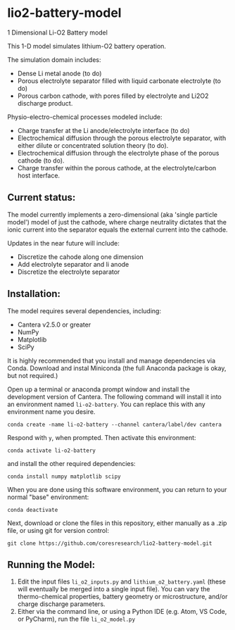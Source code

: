 # lio2-battery-model
1 Dimensional Li-O2 Battery model

This 1-D model simulates lithium-O2 battery operation.

The simulation domain includes:

- Dense Li metal anode (to do)
- Porous electrolyte separator filled with liquid carbonate electrolyte (to do)
- Porous carbon cathode, with pores filled by electrolyte and Li2O2 discharge product. 

Physio-electro-chemical processes modeled include:

- Charge transfer at the Li anode/electrolyte interface (to do)
- Electrochemical diffusion through the porous electrolyte separator, with either dilute or concentrated solution theory (to do).
- Electrochemical diffusion through the electrolyte phase of the porous cathode (to do).
- Charge transfer within the porous cathode, at the electrolyte/carbon host interface.

## Current status:
The model currently implements a zero-dimensional (aka 'single particle model') model of just the cathode, where charge neutrality dictates that the ionic current into the separator equals the external current into the cathode.

Updates in the near future will include:

- Discretize the cahode along one dimension
- Add electrolyte separator and li anode
- Discretize the electrolyte separator

## Installation: 

The model requires several dependencies, including:

- Cantera v2.5.0 or greater
- NumPy
- Matplotlib
- SciPy

It is highly recommended that you install and manage dependencies via Conda.  Download and instal Miniconda (the full Anaconda package is okay, but not required.)

Open up a terminal or anaconda prompt window and install the development version of Cantera.  The following command will install it into an environment named `li-o2-battery`.  You can replace this with any environment name you desire.

```
conda create -name li-o2-battery --channel cantera/label/dev cantera
```

Respond with `y`, when prompted.  Then activate this environment:

```
conda activate li-o2-battery
```
and install the other required dependencies:

```
conda install numpy matplotlib scipy
```

When you are done using this software environment, you can return to your normal "base" environment:

```
conda deactivate
```

Next, download or clone the files in this repository, either manually as a .zip file, or using git for version control:

```
git clone https://github.com/coresresearch/lio2-battery-model.git
```
## Running the Model:
1. Edit the input files `li_o2_inputs.py` and `lithium_o2_battery.yaml` (these will eventually be merged into a single input file). You can vary the thermo-chemical properties, battery geometry or microstructure, and/or charge discharge parameters.
2. Either via the command line, or using a Python IDE (e.g. Atom, VS Code, or PyCharm), run the file `li_o2_model.py`
